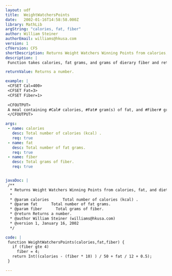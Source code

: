 ```yaml
---
layout: udf
title:  WeightWatchersPoints
date:   2002-01-16T14:58:58.000Z
library: MathLib
argString: "calories, fat, fiber"
author: William Steiner
authorEmail: williams@hkusa.com
version: 1
cfVersion: CF5
shortDescription: Returns Weight Watchers Winning Points from calories, fat, and dietary fiber.
description: |
 Function takes calories, fat grams, and grams of dierary fiber and returns the number of Weight Watchers Winning Points.

returnValue: Returns a number.

example: |
 <CFSET Cal=400>
 <CFSET Fat=3>
 <CFSET Fiber=1>
 
 <CFOUTPUT>
 A meal containing #Cal# calories, #Fat# gram(s) of fat, and #Fiber# gram(s) of fiber equals #WeightWatchersPoints(Cal,Fat,Fiber)# point(s).
 </CFOUTPUT>

args:
 - name: calories
   desc: Total number of calories (kcal) .
   req: true
 - name: fat
   desc: Total number of fat grams.
   req: true
 - name: fiber
   desc: Total grams of fiber.
   req: true


javaDoc: |
 /**
  * Returns Weight Watchers Winning Points from calories, fat, and dietary fiber.
  * 
  * @param calories      Total number of calories (kcal) . 
  * @param fat      Total number of fat grams. 
  * @param fiber      Total grams of fiber. 
  * @return Returns a number. 
  * @author William Steiner (williams@hkusa.com) 
  * @version 1, January 16, 2002 
  */

code: |
 function WeightWatchersPoints(calories,fat,fiber) {
   if (fiber gte 4)
     fiber = 4;
   return Int((calories - (fiber * 10) ) / 50 + fat / 12 + 0.5);
 }

---
```


